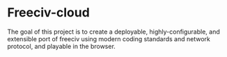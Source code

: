 # Freeciv-cloud
The goal of this project is to create a deployable, highly-configurable, and extensible port of freeciv using modern coding standards and network protocol, and playable in the browser.

